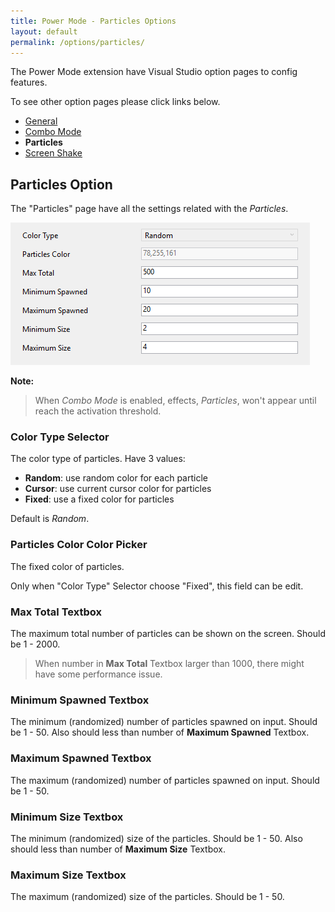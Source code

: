 ```yaml
---
title: Power Mode - Particles Options
layout: default
permalink: /options/particles/
---
```


The Power Mode extension have Visual Studio option pages to config features.

To see other option pages please click links below.
* [General](../general)
* [Combo Mode](../combomode)
* **Particles**
* [Screen Shake](../screenshake)

## Particles Option

The "Particles" page have all the settings related with the *Particles*.

![Particles Option Pages](particles.jpg)

**Note:**

> When *Combo Mode* is enabled, effects, *Particles*, won't appear until reach the activation threshold.

### **Color Type** Selector

The color type of particles. Have 3 values:
* **Random**: use random color for each particle
* **Cursor**: use current cursor color for particles 
* **Fixed**: use a fixed color for particles

Default is *Random*.

### **Particles Color** Color Picker

The fixed color of particles.

Only when "Color Type" Selector choose "Fixed", this field can be edit.

### **Max Total** Textbox

The maximum total number of particles can be shown on the screen. Should be 1 - 2000.

> When number in **Max Total** Textbox larger than 1000, there might have some performance issue.

### **Minimum Spawned** Textbox

The minimum (randomized) number of particles spawned on input. Should be 1 - 50. Also should less than number of **Maximum Spawned** Textbox.

### **Maximum Spawned** Textbox

The maximum (randomized) number of particles spawned on input. Should be 1 - 50.

### **Minimum Size** Textbox

The minimum (randomized) size of the particles. Should be 1 - 50. Also should less than number of **Maximum Size** Textbox.

### **Maximum Size** Textbox

The maximum (randomized) size of the particles. Should be 1 - 50.
